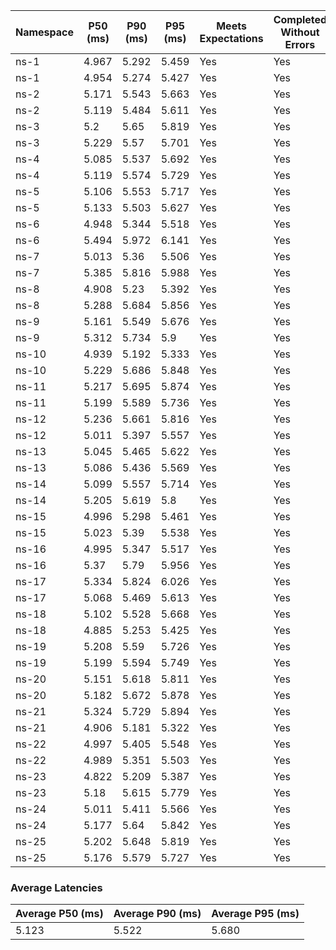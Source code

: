 | Namespace | P50 (ms) | P90 (ms) | P95 (ms) | Meets Expectations | Completed Without Errors |
|-----------|----------|----------|----------|--------------------|--------------------------|
| ns-1 | 4.967 | 5.292 | 5.459 | Yes | Yes |
| ns-1 | 4.954 | 5.274 | 5.427 | Yes | Yes |
| ns-2 | 5.171 | 5.543 | 5.663 | Yes | Yes |
| ns-2 | 5.119 | 5.484 | 5.611 | Yes | Yes |
| ns-3 | 5.2 | 5.65 | 5.819 | Yes | Yes |
| ns-3 | 5.229 | 5.57 | 5.701 | Yes | Yes |
| ns-4 | 5.085 | 5.537 | 5.692 | Yes | Yes |
| ns-4 | 5.119 | 5.574 | 5.729 | Yes | Yes |
| ns-5 | 5.106 | 5.553 | 5.717 | Yes | Yes |
| ns-5 | 5.133 | 5.503 | 5.627 | Yes | Yes |
| ns-6 | 4.948 | 5.344 | 5.518 | Yes | Yes |
| ns-6 | 5.494 | 5.972 | 6.141 | Yes | Yes |
| ns-7 | 5.013 | 5.36 | 5.506 | Yes | Yes |
| ns-7 | 5.385 | 5.816 | 5.988 | Yes | Yes |
| ns-8 | 4.908 | 5.23 | 5.392 | Yes | Yes |
| ns-8 | 5.288 | 5.684 | 5.856 | Yes | Yes |
| ns-9 | 5.161 | 5.549 | 5.676 | Yes | Yes |
| ns-9 | 5.312 | 5.734 | 5.9 | Yes | Yes |
| ns-10 | 4.939 | 5.192 | 5.333 | Yes | Yes |
| ns-10 | 5.229 | 5.686 | 5.848 | Yes | Yes |
| ns-11 | 5.217 | 5.695 | 5.874 | Yes | Yes |
| ns-11 | 5.199 | 5.589 | 5.736 | Yes | Yes |
| ns-12 | 5.236 | 5.661 | 5.816 | Yes | Yes |
| ns-12 | 5.011 | 5.397 | 5.557 | Yes | Yes |
| ns-13 | 5.045 | 5.465 | 5.622 | Yes | Yes |
| ns-13 | 5.086 | 5.436 | 5.569 | Yes | Yes |
| ns-14 | 5.099 | 5.557 | 5.714 | Yes | Yes |
| ns-14 | 5.205 | 5.619 | 5.8 | Yes | Yes |
| ns-15 | 4.996 | 5.298 | 5.461 | Yes | Yes |
| ns-15 | 5.023 | 5.39 | 5.538 | Yes | Yes |
| ns-16 | 4.995 | 5.347 | 5.517 | Yes | Yes |
| ns-16 | 5.37 | 5.79 | 5.956 | Yes | Yes |
| ns-17 | 5.334 | 5.824 | 6.026 | Yes | Yes |
| ns-17 | 5.068 | 5.469 | 5.613 | Yes | Yes |
| ns-18 | 5.102 | 5.528 | 5.668 | Yes | Yes |
| ns-18 | 4.885 | 5.253 | 5.425 | Yes | Yes |
| ns-19 | 5.208 | 5.59 | 5.726 | Yes | Yes |
| ns-19 | 5.199 | 5.594 | 5.749 | Yes | Yes |
| ns-20 | 5.151 | 5.618 | 5.811 | Yes | Yes |
| ns-20 | 5.182 | 5.672 | 5.878 | Yes | Yes |
| ns-21 | 5.324 | 5.729 | 5.894 | Yes | Yes |
| ns-21 | 4.906 | 5.181 | 5.322 | Yes | Yes |
| ns-22 | 4.997 | 5.405 | 5.548 | Yes | Yes |
| ns-22 | 4.989 | 5.351 | 5.503 | Yes | Yes |
| ns-23 | 4.822 | 5.209 | 5.387 | Yes | Yes |
| ns-23 | 5.18 | 5.615 | 5.779 | Yes | Yes |
| ns-24 | 5.011 | 5.411 | 5.566 | Yes | Yes |
| ns-24 | 5.177 | 5.64 | 5.842 | Yes | Yes |
| ns-25 | 5.202 | 5.648 | 5.819 | Yes | Yes |
| ns-25 | 5.176 | 5.579 | 5.727 | Yes | Yes |

### Average Latencies
| Average P50 (ms) | Average P90 (ms) | Average P95 (ms) |
|------------------|------------------|------------------|
| 5.123 | 5.522 | 5.680 |
